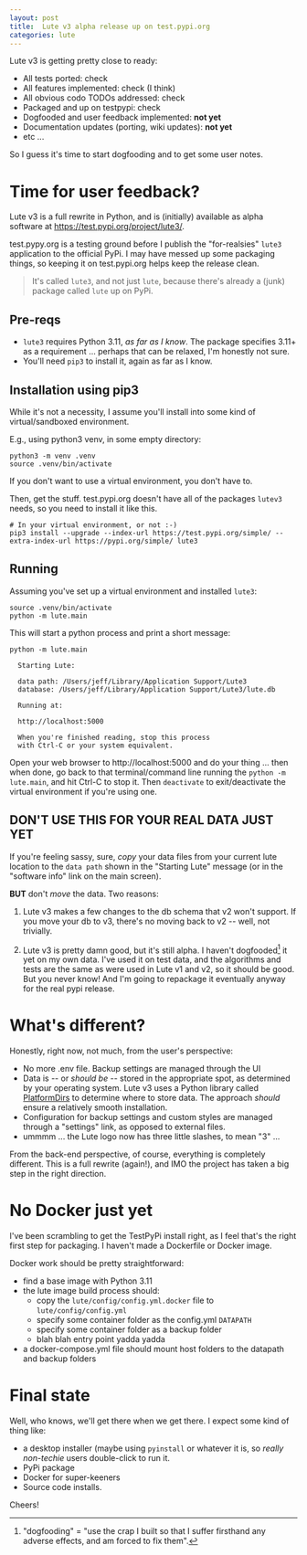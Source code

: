 ```yaml
---
layout: post
title:  Lute v3 alpha release up on test.pypi.org
categories: lute
---
```


Lute v3 is getting pretty close to ready:

* All tests ported: check
* All features implemented: check (I think)
* All obvious codo TODOs addressed: check
* Packaged and up on testpypi: check
* Dogfooded and user feedback implemented: **not yet**
* Documentation updates (porting, wiki updates): **not yet**
* etc ...

So I guess it's time to start dogfooding and to get some user notes.

<!--end_excerpt-->

# Time for user feedback?

Lute v3 is a full rewrite in Python, and is (initially) available as alpha software at https://test.pypi.org/project/lute3/.

test.pypy.org is a testing ground before I publish the "for-realsies" `lute3` application to the official PyPi.  I may have messed up some packaging things, so keeping it on test.pypi.org helps keep the release clean.

> It's called `lute3`, and not just `lute`, because there's already a (junk) package called `lute` up on PyPi.

## Pre-reqs

* `lute3` requires Python 3.11, _as far as I know_.  The package specifies 3.11+ as a requirement ... perhaps that can be relaxed, I'm honestly not sure.
* You'll need `pip3` to install it, again as far as I know.

## Installation using pip3

While it's not a necessity, I assume you'll install into some kind of virtual/sandboxed environment.

E.g., using python3 venv, in some empty directory:

```
python3 -m venv .venv
source .venv/bin/activate
```

If you don't want to use a virtual environment, you don't have to.

Then, get the stuff.  test.pypi.org doesn't have all of the packages `lutev3` needs, so you need to install it like this.

```
# In your virtual environment, or not :-)
pip3 install --upgrade --index-url https://test.pypi.org/simple/ --extra-index-url https://pypi.org/simple/ lute3
```

## Running

Assuming you've set up a virtual environment and installed `lute3`:

```
source .venv/bin/activate
python -m lute.main
```

This will start a python process and print a short message:

```
python -m lute.main
  
  Starting Lute:
  
  data path: /Users/jeff/Library/Application Support/Lute3
  database: /Users/jeff/Library/Application Support/Lute3/lute.db
  
  Running at:
  
  http://localhost:5000
  
  When you're finished reading, stop this process
  with Ctrl-C or your system equivalent.
```

Open your web browser to http://localhost:5000 and do your thing ... then when done, go back to that terminal/command line running the `python -m lute.main`, and hit Ctrl-C to stop it.  Then `deactivate` to exit/deactivate the virtual environment if you're using one.

## DON'T USE THIS FOR YOUR REAL DATA JUST YET

If you're feeling sassy, sure, _copy_ your data files from your current lute location to the `data path` shown in the "Starting Lute" message (or in the "software info" link on the main screen).

**BUT** don't _move_ the data.  Two reasons:

1) Lute v3 makes a few changes to the db schema that v2 won't support.  If you move your db to v3, there's no moving back to v2 -- well, not trivially.

2) Lute v3 is pretty damn good, but it's still alpha.  I haven't dogfooded[^1] it yet on my own data.  I've used it on test data, and the algorithms and tests are the same as were used in Lute v1 and v2, so it should be good.  But you never know!  And I'm going to repackage it eventually anyway for the real pypi release.

[^1]: "dogfooding" = "use the crap I built so that I suffer firsthand any adverse effects, and am forced to fix them".

# What's different?

Honestly, right now, not much, from the user's perspective:

* No more .env file.  Backup settings are managed through the UI
* Data is -- or _should be_ -- stored in the appropriate spot, as determined by your operating system.  Lute v3 uses a Python library called [PlatformDirs](https://pypi.org/project/platformdirs/) to determine where to store data.  The approach _should_ ensure a relatively smooth installation.
* Configuration for backup settings and custom styles are managed through a "settings" link, as opposed to external files.
* ummmm ... the Lute logo now has three little slashes, to mean "3" ...

From the back-end perspective, of course, everything is completely different.  This is a full rewrite (again!), and IMO the project has taken a big step in the right direction.

# No Docker just yet

I've been scrambling to get the TestPyPi install right, as I feel that's the right first step for packaging.  I haven't made a Dockerfile or Docker image.

Docker work should be pretty straightforward:

* find a base image with Python 3.11
* the lute image build process should:
  * copy the `lute/config/config.yml.docker` file to `lute/config/config.yml`
  * specify some container folder as the config.yml `DATAPATH`
  * specify some container folder as a backup folder
  * blah blah entry point yadda yadda
* a docker-compose.yml file should mount host folders to the datapath and backup folders

# Final state

Well, who knows, we'll get there when we get there.  I expect some kind of thing like:

* a desktop installer (maybe using `pyinstall` or whatever it is, so _really non-techie_ users double-click to run it.
* PyPi package
* Docker for super-keeners
* Source code installs.

Cheers!